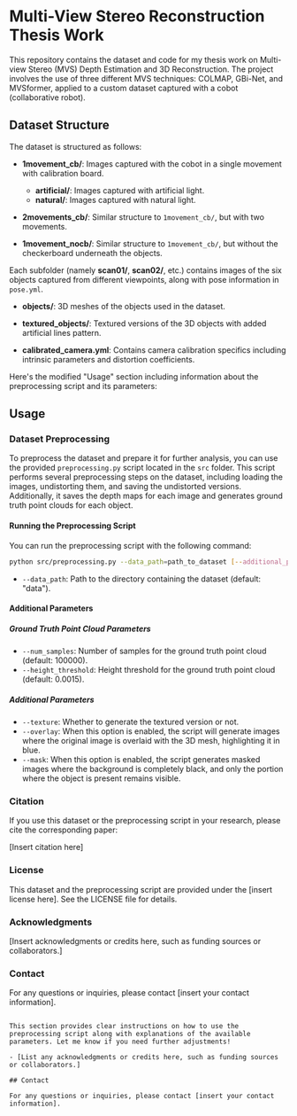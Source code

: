 # Multi-View Stereo Reconstruction Thesis Work

This repository contains the dataset and code for my thesis work on Multi-view Stereo (MVS) Depth Estimation and 3D Reconstruction. The project involves the use of three different MVS techniques: COLMAP, GBi-Net, and MVSformer, applied to a custom dataset captured with a cobot (collaborative robot).

## Dataset Structure

The dataset is structured as follows:

- **1movement_cb/**: Images captured with the cobot in a single movement with calibration board.
  - **artificial/**: Images captured with artificial light.
  - **natural/**: Images captured with natural light.
    
- **2movements_cb/**: Similar structure to `1movement_cb/`, but with two movements.
- **1movement_nocb/**: Similar structure to `1movement_cb/`, but without the checkerboard underneath the objects.

Each subfolder (namely **scan01/**, **scan02/**, etc.) contains images of the six objects captured from different viewpoints, along with pose information in `pose.yml`.

- **objects/**: 3D meshes of the objects used in the dataset.

- **textured_objects/**: Textured versions of the 3D objects with added artificial lines pattern.

- **calibrated_camera.yml**: Contains camera calibration specifics including intrinsic parameters and distortion coefficients.

Here's the modified "Usage" section including information about the preprocessing script and its parameters:

## Usage

### Dataset Preprocessing

To preprocess the dataset and prepare it for further analysis, you can use the provided `preprocessing.py` script located in the `src` folder. This script performs several preprocessing steps on the dataset, including loading the images, undistorting them, and saving the undistorted versions. Additionally, it saves the depth maps for each image and generates ground truth point clouds for each object.

#### Running the Preprocessing Script

You can run the preprocessing script with the following command:

```bash
python src/preprocessing.py --data_path=path_to_dataset [--additional_parameters]
```

- `--data_path`: Path to the directory containing the dataset (default: "data").

#### Additional Parameters
##### Ground Truth Point Cloud Parameters

- `--num_samples`: Number of samples for the ground truth point cloud (default: 100000).
- `--height_threshold`: Height threshold for the ground truth point cloud (default: 0.0015).

##### Additional Parameters

- `--texture`: Whether to generate the textured version or not.
- `--overlay`: When this option is enabled, the script will generate images where the original image is overlaid with the 3D mesh, highlighting it in blue.
- `--mask`: When this option is enabled, the script generates masked images where the background is completely black, and only the portion where the object is present remains visible.


### Citation

If you use this dataset or the preprocessing script in your research, please cite the corresponding paper:

[Insert citation here]

### License

This dataset and the preprocessing script are provided under the [insert license here]. See the LICENSE file for details.

### Acknowledgments

[Insert acknowledgments or credits here, such as funding sources or collaborators.]

### Contact

For any questions or inquiries, please contact [insert your contact information].
```

This section provides clear instructions on how to use the preprocessing script along with explanations of the available parameters. Let me know if you need further adjustments!

- [List any acknowledgments or credits here, such as funding sources or collaborators.]

## Contact

For any questions or inquiries, please contact [insert your contact information].

